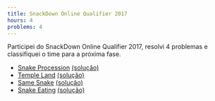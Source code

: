 ```yaml
---
title: SnackDown Online Qualifier 2017
hours: 4
problems: 4
---
```


Participei do SnackDown Online Qualifier 2017, resolvi 4 problemas e classifiquei o time para
a próxima fase.

- [Snake Procession](https://www.codechef.com/SNCKQL17/problems/SNAKPROC) [(solução)](https://github.com/gabrielrussoc/competitive-programming/blob/master/codechef/snackdown/2017/snackproc.cpp)
- [Temple Land](https://www.codechef.com/SNCKQL17/problems/TEMPLELA) [(solução)](https://github.com/gabrielrussoc/competitive-programming/blob/master/codechef/snackdown/2017/templela.cpp)
- [Same Snake](https://www.codechef.com/SNCKQL17/problems/SAMESNAK) [(solução)](https://github.com/gabrielrussoc/competitive-programming/blob/master/codechef/snackdown/2017/samesnak.cpp)
- [Snake Eating](https://www.codechef.com/SNCKQL17/problems/SNAKEEAT) [(solução)](https://github.com/gabrielrussoc/competitive-programming/blob/master/codechef/snackdown/2017/snakeeat.cpp)
